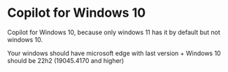 # Copilot for Windows 10
Copilot for Windows 10, because only windows 11 has it by default but not windows 10.

Your windows should have microsoft edge with last version + Windows 10 should be 22h2 (19045.4170 and higher)
